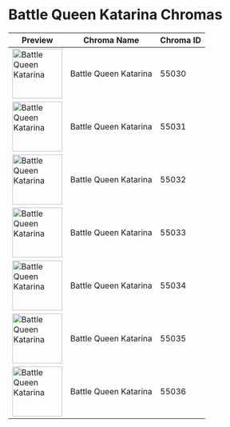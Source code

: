 # Battle Queen Katarina Chromas

| Preview | Chroma Name | Chroma ID |
|---|---|---|
| <img src='https://raw.communitydragon.org/latest/plugins/rcp-be-lol-game-data/global/default/v1/champion-chroma-images/55/55030.png' alt='Battle Queen Katarina' width='100'> | Battle Queen Katarina | 55030 |
| <img src='https://raw.communitydragon.org/latest/plugins/rcp-be-lol-game-data/global/default/v1/champion-chroma-images/55/55031.png' alt='Battle Queen Katarina' width='100'> | Battle Queen Katarina | 55031 |
| <img src='https://raw.communitydragon.org/latest/plugins/rcp-be-lol-game-data/global/default/v1/champion-chroma-images/55/55032.png' alt='Battle Queen Katarina' width='100'> | Battle Queen Katarina | 55032 |
| <img src='https://raw.communitydragon.org/latest/plugins/rcp-be-lol-game-data/global/default/v1/champion-chroma-images/55/55033.png' alt='Battle Queen Katarina' width='100'> | Battle Queen Katarina | 55033 |
| <img src='https://raw.communitydragon.org/latest/plugins/rcp-be-lol-game-data/global/default/v1/champion-chroma-images/55/55034.png' alt='Battle Queen Katarina' width='100'> | Battle Queen Katarina | 55034 |
| <img src='https://raw.communitydragon.org/latest/plugins/rcp-be-lol-game-data/global/default/v1/champion-chroma-images/55/55035.png' alt='Battle Queen Katarina' width='100'> | Battle Queen Katarina | 55035 |
| <img src='https://raw.communitydragon.org/latest/plugins/rcp-be-lol-game-data/global/default/v1/champion-chroma-images/55/55036.png' alt='Battle Queen Katarina' width='100'> | Battle Queen Katarina | 55036 |
